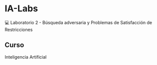 # IA-Labs
💻 Laboratorio 2 - Búsqueda adversaria y Problemas de Satisfacción de Restricciones
## Curso
Inteligencia Artificial
